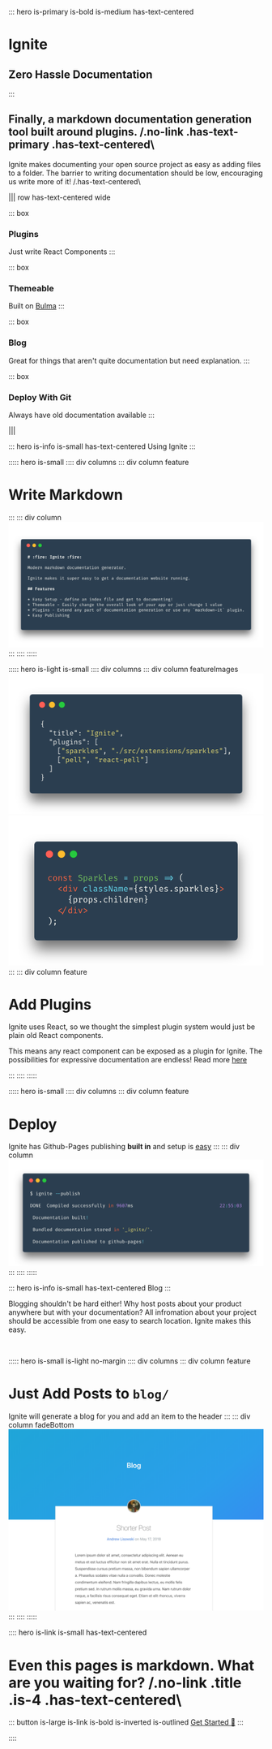 ::: hero is-primary is-bold is-medium has-text-centered

# Ignite

## Zero Hassle Documentation

:::

## Finally, a markdown documentation generation tool built around plugins. /.no-link .has-text-primary .has-text-centered\

Ignite makes documenting your open source project as easy as adding files to a folder. The barrier to writing documentation should be low, encouraging us write more of it! /.has-text-centered\

||| row has-text-centered wide

::: box

### Plugins

Just write React Components
:::

::: box

### Themeable

Built on [Bulma](https://bulma.io/documentation/overview/customize/)
:::

::: box

### Blog

Great for things that aren't quite documentation but need explanation.
:::

::: box

### Deploy With Git

Always have old documentation available
:::

|||

::: hero is-info is-small has-text-centered
Using Ignite
:::

::::: hero is-small
:::: div columns
::: div column feature

# Write Markdown

:::
::: div column
![Markdown](images/markdown.png)
:::
::::
:::::

::::: hero is-light is-small
:::: div columns
::: div column featureImages
![Markdown](images/config.png)
![Markdown](images/component.png)
:::
::: div column feature

# Add Plugins

Ignite uses React, so we thought the simplest plugin system would just be plain old React components.

This means any react component can be exposed as a plugin for Ignite. The possibilities for expressive documentation are endless! Read more [here](pages/IgnitePlugins.md)

:::
::::
:::::

::::: hero is-small
:::: div columns
::: div column feature

# Deploy

Ignite has Github-Pages publishing **built in** and setup is [easy](pages/Publishing.md)
:::
::: div column
![Markdown](images/deploy.png)
:::
::::
:::::

::: hero is-info is-small has-text-centered
Blog
:::

Blogging shouldn't be hard either! Why host posts about your product anywhere but with your documentation? All infromation about your project should be accessible from one easy to search location. Ignite makes this easy.

<br>

::::: hero is-small is-light no-margin
:::: div columns
::: div column feature

# Just Add Posts to `blog/`

Ignite will generate a blog for you and add an item to the header
:::
::: div column fadeBottom
![Markdown](images/blog.png)
:::
::::
:::::

:::: hero is-link is-small has-text-centered

# Even this pages is markdown. What are you waiting for? /.no-link .title .is-4 .has-text-centered\

::: button is-large is-link is-bold is-inverted is-outlined
[Get Started :tada:](pages/GettingStarted.md)
:::

::::
